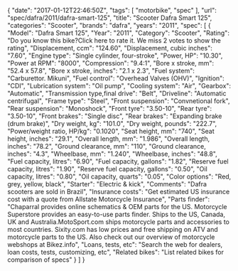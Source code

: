 {
    "date": "2017-01-12T22:46:50Z",
    "tags": [
        "motorbike",
        "spec"
    ],
    "url": "spec\/dafra\/2011\/dafra-smart-125",
    "title": "Scooter Dafra Smart 125",
    "categories": "Scooter",
    "brands": "dafra",
    "years": "2011",
    "spec": [
        {
            "Model": "Dafra Smart 125",
            "Year": "2011",
            "Category": "Scooter",
            "Rating": "Do you know this bike?Click here to rate it. We miss 2 votes to show the rating",
            "Displacement, ccm": "124.60",
            "Displacement, cubic inches": "7.60",
            "Engine type": "Single cylinder, four-stroke",
            "Power, HP": "10.30",
            "Power at RPM": "8000",
            "Compression": "9.4:1",
            "Bore x stroke, mm": "52.4 x 57.8",
            "Bore x stroke, inches": "2.1 x 2.3",
            "Fuel system": "Carburettor. Mikuni",
            "Fuel control": "Overhead Valves (OHV)",
            "Ignition": "CDI",
            "Lubrication system": "Oil pump",
            "Cooling system": "Air",
            "Gearbox": "Automatic",
            "Transmission type,final drive": "Belt",
            "Driveline": "Automatic centrifugal",
            "Frame type": "Steel",
            "Front suspension": "Convnetional fork",
            "Rear suspension": "Monoshock",
            "Front tyre": "3.50-10",
            "Rear tyre": "3.50-10",
            "Front brakes": "Single disc",
            "Rear brakes": "Expanding brake (drum brake)",
            "Dry weight, kg": "101.0",
            "Dry weight, pounds": "222.7",
            "Power\/weight ratio, HP\/kg": "0.1020",
            "Seat height, mm": "740",
            "Seat height, inches": "29.1",
            "Overall length, mm": "1.986",
            "Overall length, inches": "78.2",
            "Ground clearance, mm": "110",
            "Ground clearance, inches": "4.3",
            "Wheelbase, mm": "1.240",
            "Wheelbase, inches": "48.8",
            "Fuel capacity, litres": "6.90",
            "Fuel capacity, gallons": "1.82",
            "Reserve fuel capacity, litres": "1.90",
            "Reserve fuel capacity, gallons": "0.50",
            "Oil capacity, litres": "0.80",
            "Oil capacity, quarts": "0.05",
            "Color options": "Red, grey, yellow, black",
            "Starter": "Electric & kick",
            "Comments": "Dafra scooters are sold in Brazil",
            "Insurance costs": "Get estimated US insurance cost with a quote from Allstate Motorcycle Insurance",
            "Parts finder": "Chaparral provides online schematics & OEM parts for the US.   Motorcycle Superstore provides an easy-to-use parts finder. Ships to the US, Canada, UK and Australia.MotoSport.com ships motorcycle parts and accessories to most countries.    Sixity.com has low prices and free shipping on ATV and motorcycle parts to the US. Also check out our overview of motorcycle webshops at Bikez.info",
            "Loans, tests, etc": "Search the web for dealers, loan costs, tests, customizing, etc",
            "Related bikes": "List related bikes for comparison of specs"
        }
    ]
}